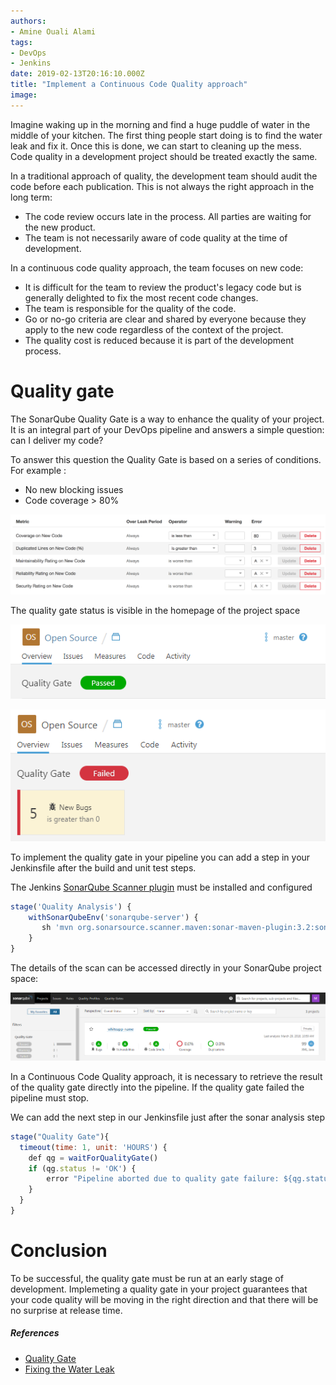 ```yaml
---
authors:
- Amine Ouali Alami
tags:
- DevOps
- Jenkins
date: 2019-02-13T20:16:10.000Z
title: "Implement a Continuous Code Quality approach"
image: 
---
```


Imagine waking up in the morning and find a huge puddle of water in the middle of your kitchen. The first thing people start doing is to find the water leak and fix it. Once this is done, we can start to cleaning up the mess.
Code quality in a development project should be treated exactly the same.

In a traditional approach of quality, the development team should audit the code before each publication. This is not always the right approach in the long term:
- The code review occurs late in the process. All parties are waiting for the new product.
- The team is not necessarily aware of code quality at the time of development.

In a continuous code quality approach, the team focuses on new code:
- It is difficult for the team to review the product's legacy code but is generally delighted to fix the most recent code changes.
- The team is responsible for the quality of the code.
- Go or no-go criteria are clear and shared by everyone because they apply to the new code regardless of the context of the project.
- The quality cost is reduced because it is part of the development process.

# Quality gate
The SonarQube Quality Gate is a way to enhance the quality of your project. It is an integral part of your DevOps pipeline and answers a simple question: can I deliver my code?

To answer this question the Quality Gate is based on a series of conditions. For example :
* No new blocking issues
* Code coverage > 80%

![01](https://raw.githubusercontent.com/ippontech/blog-usa/master/images/2019/02/continuous-code-quality-01.PNG)

The quality gate status is visible in the homepage of the project space

![02](https://raw.githubusercontent.com/ippontech/blog-usa/master/images/2019/02/continuous-code-quality-02.PNG)

![03](https://raw.githubusercontent.com/ippontech/blog-usa/master/images/2019/02/continuous-code-quality-03.PNG)

To implement the quality gate in your pipeline you can add a step in your Jenkinsfile after the build and unit test steps.

The Jenkins [SonarQube Scanner plugin](https://plugins.jenkins.io/sonar) must be installed and configured

```js
stage('Quality Analysis') {
    withSonarQubeEnv('sonarqube-server') {
       sh 'mvn org.sonarsource.scanner.maven:sonar-maven-plugin:3.2:sonar'
    }
}
```

The details of the scan can be accessed directly in your SonarQube project space:

![04](https://raw.githubusercontent.com/ippontech/blog-usa/master/images/2019/02/continuous-code-quality-04.PNG)

In a Continuous Code Quality approach, it is necessary to retrieve the result of the quality gate directly into the pipeline. If the quality gate failed the pipeline must stop.

We can add the next step in our Jenkinsfile just after the sonar analysis step

```js
stage("Quality Gate"){
  timeout(time: 1, unit: 'HOURS') {
    def qg = waitForQualityGate()
    if (qg.status != 'OK') {
        error "Pipeline aborted due to quality gate failure: ${qg.status}"
    }
  }
}
```

# Conclusion
To be successful, the quality gate must be run at an early stage of development. Implemeting a quality gate in your project guarantees that your code quality will be moving in the right direction and that there will be no surprise at release time.

##### References
* [Quality Gate](https://docs.sonarqube.org/latest/user-guide/quality-gates/)
* [Fixing the Water Leak](https://docs.sonarqube.org/latest/user-guide/fixing-the-water-leak/)
